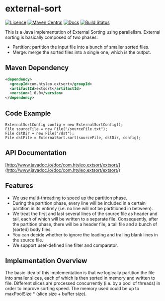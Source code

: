 # external-sort

[![Licence](https://img.shields.io/dub/l/vibe-d.svg)](LICENSE.txt)
[![Maven Central](https://maven-badges.herokuapp.com/maven-central/com.htyleo.extsort/extsort/badge.svg)](http://search.maven.org/#search%7Cga%7C1%7Cextsort)
[![Docs](http://www.javadoc.io/badge/com.htyleo.extsort/extsort.svg)](http://www.javadoc.io/doc/com.htyleo.extsort/extsort/)
[![Build Status](https://travis-ci.org/htyleo/external-sort.svg?branch=master)](https://travis-ci.org/htyleo/external-sort)


This is a Java implementation of External Sorting using parallelism. External sorting is basically composed of two phases:

* Partition: partition the input file into a bunch of smaller sorted files.
* Merge: merge the sorted files into a single one, which is the output.

Maven Dependency
-----
```xml
<dependency>
  <groupId>com.htyleo.extsort</groupId>
  <artifactId>extsort</artifactId>
  <version>1.0.0</version>
</dependency>
```

Code Example
-----
```
ExternalSortConfig config = new ExternalSortConfig();
File sourceFile = new File("/sourceFile.txt");
File dstDir = new File("/dst");
File dstFile = ExternalSort.sort(sourceFile, dstDir, config);
```

API Documentation
-----
[http://www.javadoc.io/doc/com.htyleo.extsort/extsort/](http://www.javadoc.io/doc/com.htyleo.extsort/extsort/)

Features
-----
- We use multi-threading to speed up the partition phase.
- During the partition phase, every line will be included in a certain partition in its entirely (i.e. no line will not be partitioned in between).
- We treat the first and last several lines of the source file as header and tail, each of which will be written to a separate file. Consequently, after the partition phase, there will be a header file, a tail file and a bunch of (sorted) body files.
- You can decide whether to ignore the leading and trailing blank lines in the source file.
- We support user-defined line filter and comparator.

Implementation Overview
-----
The basic idea of this implementation is that we logically partition the file into smaller slices, each of which is then sorted in memory and written to file.
Different slices are processed concurrently (i.e. by a pool of threads) in order to improve sorting speed. The memory used could be up to maxPoolSize * (slice size + buffer size).
